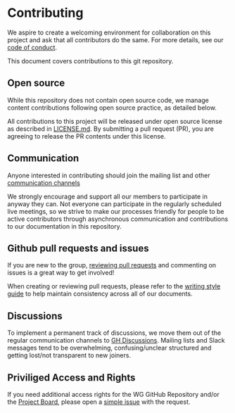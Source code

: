 # Contributing

We aspire to create a welcoming environment for collaboration on this project
and ask that all contributors do the same. For more details, see our [code of
conduct](/CODE-OF-CONDUCT.md).

This document covers contributions to this git repository.

## Open source

While this repository does not contain open source code, we manage content
contributions following open source practice, as detailed below.

All contributions to this project will be released under open source license as
described in [LICENSE.md](/LICENSE.md). By submitting a pull request (PR),
you are agreeing to release the PR contents under this license.

## Communication

Anyone interested in contributing should join the mailing list and other
[communication channels](https://github.com/cncf/wg-env-sustainability#meetings)

We strongly encourage and support all our members to participate in anyway
they can. Not everyone can participate in the regularly scheduled live meetings,
so we strive to make our processes friendly for people to be active contributors
through asynchronous communication and contributions to our documentation
in this repository.

## Github pull requests and issues

If you are new to the group, [reviewing pull requests](pull-request-review.md)
and commenting on issues is a great way to get involved!

When creating or reviewing pull requests, please refer to the
[writing style guide](writing-style.md) to help maintain consistency across
all of our documents.

## Discussions

To implement a permanent track of discussions, we move them out of the regular communication channels to [GH Discussions](https://github.com/cncf/wg-env-sustainability/discussions). Mailing lists and Slack messages tend to be overwhelming, confusing/unclear structured and getting lost/not transparent to new joiners. 

## Priviliged Access and Rights

If you need additional access rights for the WG GitHub Repository and/or the [Project Board](https://github.com/orgs/cncf/projects/10), please open a [simple issue](https://github.com/cncf/wg-env-sustainability/issues/new) with the request.
